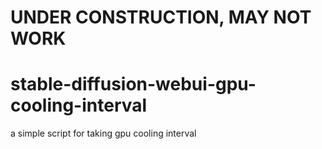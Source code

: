 # UNDER CONSTRUCTION, MAY NOT WORK

# stable-diffusion-webui-gpu-cooling-interval

a simple script for taking gpu cooling interval
